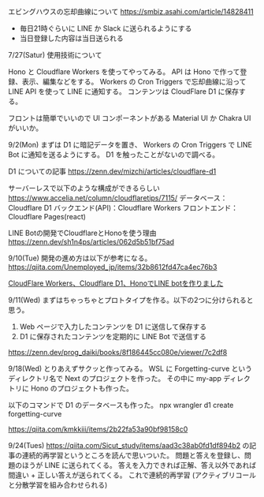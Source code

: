 エビングハウスの忘却曲線について
https://smbiz.asahi.com/article/14828411

- 毎日21時ぐらいに LINE か Slack に送られるようにする
- 当日登録した内容は当日送られる

7/27(Satur)
使用技術について

Hono と Cloudflare Workers を使ってやってみる。
API は Hono で作って登録、表示、編集などをする。
Workers の Cron Triggers で忘却曲線に沿って LINE API を使って LINE に通知する。
コンテンツは CloudFlare D1 に保存する。

フロントは簡単でいいので UI コンポーネントがある Material UI か Chakra UI がいいか。

9/2(Mon)
まずは D1 に暗記データを置き、 Workers の Cron Triggers で LINE Bot に通知を送るようにする。
D1 を触ったことがないので調べる。

D1 についての記事
https://zenn.dev/mizchi/articles/cloudflare-d1

サーバーレスで以下のような構成ができるらしい
https://www.accelia.net/column/cloudflaretips/7115/
データベース：Cloudflare D1
バックエンド(API)：Cloudflare Workers
フロントエンド：Cloudflare Pages(react)

LINE Botの開発でCloudflareとHonoを使う理由
https://zenn.dev/sh1n4ps/articles/062d5b51bf75ad

9/10(Tue)
開発の進め方は以下が参考になる。
https://qiita.com/Unemployed_jp/items/32b8612fd47ca4ec76b3

[CloudFlare Workers、Cloudflare D1、HonoでLINE botを作りました](https://tkancf.com/blog/creating-line-bot-with-cloudflare-workers-d1-and-hono)

9/11(Wed)
まずはちゃっちゃとプロトタイプを作る。以下の2つに分けられると思う。

1. Web ページで入力したコンテンツを D1 に送信して保存する
2. D1 に保存されたコンテンツを定期的に LINE Bot で送信する

https://zenn.dev/prog_daiki/books/8f186445cc080e/viewer/7c2df8


9/18(Wed)
とりあえずサクッと作ってみる。
WSL に Forgetting-curve というディレクトリ名で Next のプロジェクトを作った。
その中に my-app ディレクトリに Hono のプロジェクトも作った。

以下のコマンドで D1 のデータベースも作った。
npx wrangler d1 create forgetting-curve

https://qiita.com/kmkkiii/items/2b22fa53a90bf98158c0

9/24(Tues)
https://qiita.com/Sicut_study/items/aad3c38ab0fd1df894b2
の記事の連続的再学習というところを読んで思いついた。
問題と答えを登録し、問題のほうが LINE に送られてくる。
答えを入力できれば正解、答え以外であれば間違い + 正しい答えが送られてくる。
これで連続的再学習 (アクティブリコールと分散学習を組み合わせられる)